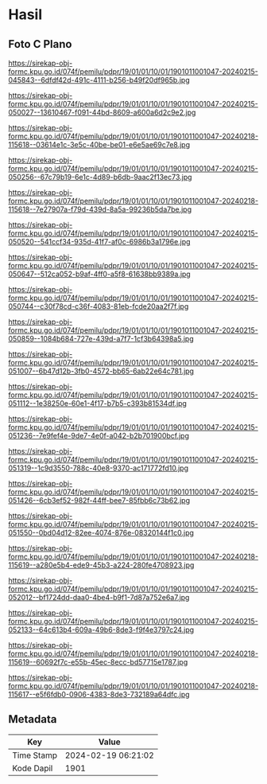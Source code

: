 # Hasil

## Foto C Plano

https://sirekap-obj-formc.kpu.go.id/074f/pemilu/pdpr/19/01/01/10/01/1901011001047-20240215-045843--6dfdf42d-491c-4111-b256-b49f20df965b.jpg

https://sirekap-obj-formc.kpu.go.id/074f/pemilu/pdpr/19/01/01/10/01/1901011001047-20240215-050027--13610467-f091-44bd-8609-a600a6d2c9e2.jpg

https://sirekap-obj-formc.kpu.go.id/074f/pemilu/pdpr/19/01/01/10/01/1901011001047-20240218-115618--03614e1c-3e5c-40be-be01-e6e5ae69c7e8.jpg

https://sirekap-obj-formc.kpu.go.id/074f/pemilu/pdpr/19/01/01/10/01/1901011001047-20240215-050256--67c79b19-6e1c-4d89-b6db-9aac2f13ec73.jpg

https://sirekap-obj-formc.kpu.go.id/074f/pemilu/pdpr/19/01/01/10/01/1901011001047-20240218-115618--7e27907a-f79d-439d-8a5a-99236b5da7be.jpg

https://sirekap-obj-formc.kpu.go.id/074f/pemilu/pdpr/19/01/01/10/01/1901011001047-20240215-050520--541ccf34-935d-41f7-af0c-6986b3a1796e.jpg

https://sirekap-obj-formc.kpu.go.id/074f/pemilu/pdpr/19/01/01/10/01/1901011001047-20240215-050647--512ca052-b9af-4ff0-a5f8-61638bb9389a.jpg

https://sirekap-obj-formc.kpu.go.id/074f/pemilu/pdpr/19/01/01/10/01/1901011001047-20240215-050744--c30f78cd-c36f-4083-81eb-fcde20aa2f7f.jpg

https://sirekap-obj-formc.kpu.go.id/074f/pemilu/pdpr/19/01/01/10/01/1901011001047-20240215-050859--1084b684-727e-439d-a7f7-1cf3b64398a5.jpg

https://sirekap-obj-formc.kpu.go.id/074f/pemilu/pdpr/19/01/01/10/01/1901011001047-20240215-051007--6b47d12b-3fb0-4572-bb65-6ab22e64c781.jpg

https://sirekap-obj-formc.kpu.go.id/074f/pemilu/pdpr/19/01/01/10/01/1901011001047-20240215-051112--1e38250e-60e1-4f17-b7b5-c393b81534df.jpg

https://sirekap-obj-formc.kpu.go.id/074f/pemilu/pdpr/19/01/01/10/01/1901011001047-20240215-051236--7e9fef4e-9de7-4e0f-a042-b2b701900bcf.jpg

https://sirekap-obj-formc.kpu.go.id/074f/pemilu/pdpr/19/01/01/10/01/1901011001047-20240215-051319--1c9d3550-788c-40e8-9370-ac171772fd10.jpg

https://sirekap-obj-formc.kpu.go.id/074f/pemilu/pdpr/19/01/01/10/01/1901011001047-20240215-051426--6cb3ef52-982f-44ff-bee7-85fbb6c73b62.jpg

https://sirekap-obj-formc.kpu.go.id/074f/pemilu/pdpr/19/01/01/10/01/1901011001047-20240215-051550--0bd04d12-82ee-4074-876e-08320144f1c0.jpg

https://sirekap-obj-formc.kpu.go.id/074f/pemilu/pdpr/19/01/01/10/01/1901011001047-20240218-115619--a280e5b4-ede9-45b3-a224-280fe4708923.jpg

https://sirekap-obj-formc.kpu.go.id/074f/pemilu/pdpr/19/01/01/10/01/1901011001047-20240215-052012--bf1724dd-daa0-4be4-b9f1-7d87a752e6a7.jpg

https://sirekap-obj-formc.kpu.go.id/074f/pemilu/pdpr/19/01/01/10/01/1901011001047-20240215-052133--64c613b4-609a-49b6-8de3-f9f4e3797c24.jpg

https://sirekap-obj-formc.kpu.go.id/074f/pemilu/pdpr/19/01/01/10/01/1901011001047-20240218-115619--60692f7c-e55b-45ec-8ecc-bd57715e1787.jpg

https://sirekap-obj-formc.kpu.go.id/074f/pemilu/pdpr/19/01/01/10/01/1901011001047-20240218-115617--e5f6fdb0-0906-4383-8de3-732189a64dfc.jpg


## Metadata

| Key        | Value               |
| ---------- | ------------------- |
| Time Stamp | 2024-02-19 06:21:02 |
| Kode Dapil | 1901                |



